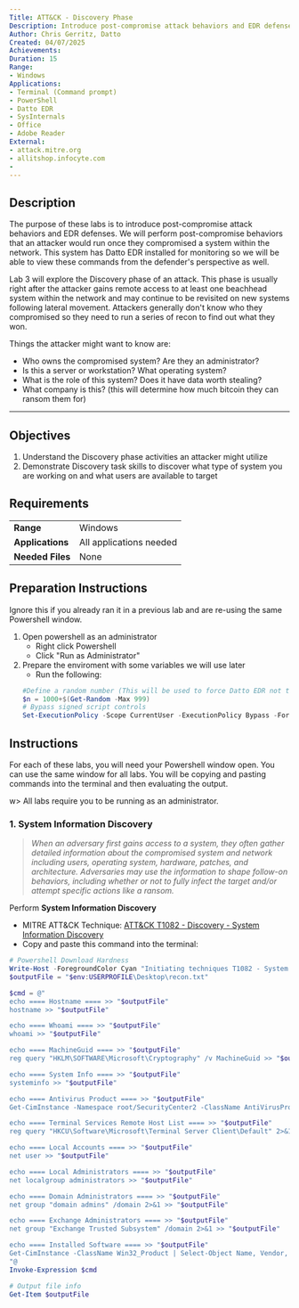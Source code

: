 ```yaml
---
Title: ATT&CK - Discovery Phase
Description: Introduce post-compromise attack behaviors and EDR defenses
Author: Chris Gerritz, Datto
Created: 04/07/2025
Achievements:
Duration: 15
Range:
- Windows
Applications:
- Terminal (Command prompt)
- PowerShell
- Datto EDR
- SysInternals
- Office
- Adobe Reader
External:
- attack.mitre.org
- allitshop.infocyte.com
- 
---
```


## Description

The purpose of these labs is to introduce post-compromise attack behaviors and EDR defenses. We will perform post-compromise behaviors that an attacker would run once they compromised a system within the network.  This system has Datto EDR installed for monitoring so we will be able to view these commands from the defender's perspective as well.

Lab 3 will explore the Discovery phase of an attack. This phase is usually right after the attacker gains remote access to at least one beachhead system within the network and may continue to be revisited on new systems following lateral movement. Attackers generally don't know who they compromised so they need to run a series of recon to find out what they won.

Things the attacker might want to know are:

- Who owns the compromised system? Are they an administrator?
- Is this a server or workstation? What operating system?
- What is the role of this system? Does it have data worth stealing?
- What company is this? (this will determine how much bitcoin they can ransom them for)


<!--
The virtual machine has some dummy users and software to mimic a specific type of workstation that might be found in a business enviroment:

Dummy users:
- Joe from Accounting: 
  - `net user joe Password1! /ADD /FULLNAME:"Joe - Accounting'`
- Samson from Accounting
  - `net user samson Password1! /ADD /FULLNAME:"Samson - Accounting'`
- Brenda from IT
  - `net user brenda Password1! /ADD /FULLNAME:"Brenda - IT Helpdesk'`

Add some dummy software that might be found on an accountant's workstation:
- Office
- Adobe Reader
-->

---

## Objectives
<!--
- List all objectives for this lab
- Need at least three objectives
- Use blooms taxonomy verbs: KNOWLEDGE,UNDERSTAND, APPLY, ANALYZE, EVALUATE, CREATE
- https://www.teachthought.com/critical-thinking/blooms-taxonomy-verbs-2/
-->
1. Understand the Discovery phase activities an attacker might utilize
2. Demonstrate Discovery task skills to discover what type of system you are working on and what users are available to target
   

## Requirements

|                  |                             |
|------------------|-----------------------------|
| **Range**        | Windows |
| **Applications** | All applications needed     |
| **Needed Files** | None |


## Preparation Instructions

Ignore this if you already ran it in a previous lab and are re-using the same Powershell window.

1. Open powershell as an administrator
	- Right click Powershell
	- Click "Run as Administrator"
2. Prepare the enviroment with some variables we will use later
	- Run the following:
	```PowerShell
	#Define a random number (This will be used to force Datto EDR not to deduplicate repeated commands during testing)
	$n = 1000+$(Get-Random -Max 999)
	# Bypass signed script controls
	Set-ExecutionPolicy -Scope CurrentUser -ExecutionPolicy Bypass -Force
	```


## Instructions

For each of these labs, you will need your Powershell window open. You can use the same window for all labs. You will be copying and pasting commands into the terminal and then evaluating the output.

w> All labs require you to be running as an administrator. 


### 1. System Information Discovery
> *When an adversary first gains access to a system, they often gather detailed information about the compromised system and network including users, operating system, hardware, patches, and architecture. Adversaries may use the information to shape follow-on behaviors, including whether or not to fully infect the target and/or attempt specific actions like a ransom.*
> 

Perform **System Information Discovery** 
- MITRE ATT&CK Technique: [ATT&CK T1082 - Discovery - System Information Discovery](https://attack.mitre.org/techniques/T1082)
- Copy and paste this command into the terminal:
```PowerShell
# Powershell Download Hardness
Write-Host -ForegroundColor Cyan "Initiating techniques T1082 - System Information Discovery"
$outputFile = "$env:USERPROFILE\Desktop\recon.txt"

$cmd = @"
echo ==== Hostname ==== >> "$outputFile"
hostname >> "$outputFile"

echo ==== Whoami ==== >> "$outputFile"
whoami >> "$outputFile"

echo ==== MachineGuid ==== >> "$outputFile"
reg query "HKLM\SOFTWARE\Microsoft\Cryptography" /v MachineGuid >> "$outputFile"

echo ==== System Info ==== >> "$outputFile"
systeminfo >> "$outputFile"

echo ==== Antivirus Product ==== >> "$outputFile"
Get-CimInstance -Namespace root/SecurityCenter2 -ClassName AntiVirusProduct | Select-Object displayName, pathToSignedProductExe, pathToSignedReportingExe, productState >> "$outputFile"

echo ==== Terminal Services Remote Host List ==== >> "$outputFile"
reg query "HKCU\Software\Microsoft\Terminal Server Client\Default" 2>&1 >> "$outputFile"

echo ==== Local Accounts ==== >> "$outputFile"
net user >> "$outputFile"

echo ==== Local Administrators ==== >> "$outputFile"
net localgroup administrators >> "$outputFile"

echo ==== Domain Administrators ==== >> "$outputFile"
net group "domain admins" /domain 2>&1 >> "$outputFile"

echo ==== Exchange Administrators ==== >> "$outputFile"
net group "Exchange Trusted Subsystem" /domain 2>&1 >> "$outputFile"

echo ==== Installed Software ==== >> "$outputFile"
Get-CimInstance -ClassName Win32_Product | Select-Object Name, Vendor, Version | Sort-Object Vendor, Name >> "$outputFile"
"@
Invoke-Expression $cmd

# Output file info
Get-Item $outputFile

```
<!--SAMPLE OUTPUT - Domain Inquries will not return unless DC joined. 
====
Hostname
====
Vault-Tec
====
Whoami
====
vault-tec\testuser
====
MachineGuid
====

HKEY_LOCAL_MACHINE\SOFTWARE\Microsoft\Cryptography
    MachineGuid    REG_SZ    953b64dd-145d-4110-97dd-47d0ca3b8658

====
System
Info
====

Host Name:                     VAULT-TEC
OS Name:                       Microsoft Windows 11 Pro
OS Version:                    10.0.26100 N/A Build 26100
OS Manufacturer:               Microsoft Corporation
OS Configuration:              Standalone Workstation
OS Build Type:                 Multiprocessor Free
Registered Owner:              testuser
Registered Organization:       N/A
Product ID:                    00330-80000-00000-AA219
Original Install Date:         1/16/2025, 2:28:10 PM
System Boot Time:              4/11/2025, 2:14:19 PM
System Manufacturer:           VMware, Inc.
System Model:                  VMware20,1
System Type:                   x64-based PC
Processor(s):                  1 Processor(s) Installed.
                               [01]: Intel64 Family 6 Model 170 Stepping 4 GenuineIntel ~2995 Mhz
BIOS Version:                  VMware, Inc. VMW201.00V.24006586.B64.2406042154, 6/4/2024
Windows Directory:             C:\WINDOWS
System Directory:              C:\WINDOWS\system32
Boot Device:                   \Device\HarddiskVolume1
System Locale:                 en-us;English (United States)
Input Locale:                  en-us;English (United States)
Time Zone:                     (UTC-05:00) Eastern Time (US & Canada)
Total Physical Memory:         8,191 MB
Available Physical Memory:     5,103 MB
Virtual Memory: Max Size:      8,703 MB
Virtual Memory: Available:     5,635 MB
Virtual Memory: In Use:        3,068 MB
Page File Location(s):         C:\pagefile.sys
Domain:                        WORKGROUP
Logon Server:                  \\VAULT-TEC
Hotfix(s):                     5 Hotfix(s) Installed.
                               [01]: KB5054979
                               [02]: KB5048779
                               [03]: KB5055523
                               [04]: KB5052915
                               [05]: KB5058538
Network Card(s):               1 NIC(s) Installed.
                               [01]: Intel(R) 82574L Gigabit Network Connection
                                     Connection Name: Ethernet0
                                     DHCP Enabled:    Yes
                                     DHCP Server:     10.25.10.1
                                     IP address(es)
                                     [01]: 10.25.11.102
                                     [02]: fe80::2915:3c5:ceeb:7992
Virtualization-based security: Status: Not enabled
                               App Control for Business policy: Enforced
                               App Control for Business user mode policy: Off
                               Security Features Enabled:
Hyper-V Requirements:          A hypervisor has been detected. Features required for Hyper-V will not be displayed.
====
Antivirus
Product
====

displayName      pathToSignedProductExe                                                            pathToSignedReportingExe                
-----------      ----------------------                                                            --------------------
Datto AV         \\?\C:\Program Files\infocyte\agent\dattoav\Endpoint Protection SDK\wsc_agent.exe C:\Program Files\...
Windows Defender windowsdefender://                                                                %ProgramFiles%\Wi...
Datto AV         \\?\C:\Program Files\infocyte\agent\dattoav\Endpoint Protection SDK\wsc_agent.exe C:\Program Files\...


====
Terminal
Services
Remote
Host
List
====
reg : ERROR: Invalid syntax.
At line:17 char:1
+ reg query HKCU\Software\Microsoft\Terminal Server Client\Default 2>&1 ...
+ ~~~~~~~~~~~~~~~~~~~~~~~~~~~~~~~~~~~~~~~~~~~~~~~~~~~~~~~~~~~~~~~~~~~~~
    + CategoryInfo          : NotSpecified: (ERROR: Invalid syntax.:String) [], RemoteException
    + FullyQualifiedErrorId : NativeCommandError
 
Type "REG QUERY /?" for usage.
====
Local
Accounts
====

User accounts for \\VAULT-TEC

-------------------------------------------------------------------------------
Administrator            DefaultAccount           Guest                    
testuser                 WDAGUtilityAccount       
The command completed successfully.

====
Local
Administrators
====
Alias name     administrators
Comment        Administrators have complete and unrestricted access to the computer/domain

Members

-------------------------------------------------------------------------------
Administrator
testuser
The command completed successfully.

====
Domain
Administrators
====
net : The syntax of this command is:
At line:26 char:1
+ net group domain admins /domain 2>&1 >> C:\Users\testuser\Desktop\rec ...
+ ~~~~~~~~~~~~~~~~~~~~~~~~~~~~~~~~~~~~~~~~~~~~~~~~~~~~~~~~~~~~~~~~~~~~~
    + CategoryInfo          : NotSpecified: (The syntax of this command is::String) [], RemoteException
    + FullyQualifiedErrorId : NativeCommandError
 

NET GROUP
[groupname [/COMMENT:"text"]] [/DOMAIN]
             groupname {/ADD [/COMMENT:"text"] | /DELETE}  [/DOMAIN]
             groupname username [...] {/ADD | /DELETE} [/DOMAIN]

====
Exchange
Administrators
====
net : The syntax of this command is:
At line:29 char:1
+ net group Exchange Trusted Subsystem /domain 2>&1 >> C:\Users\testuse ...
+ ~~~~~~~~~~~~~~~~~~~~~~~~~~~~~~~~~~~~~~~~~~~~~~~~~~~~~~~~~~~~~~~~~~~~~
    + CategoryInfo          : NotSpecified: (The syntax of this command is::String) [], RemoteException
    + FullyQualifiedErrorId : NativeCommandError
 

NET GROUP
[groupname [/COMMENT:"text"]] [/DOMAIN]
             groupname {/ADD [/COMMENT:"text"] | /DELETE}  [/DOMAIN]
             groupname username [...] {/ADD | /DELETE} [/DOMAIN]

====
Installed
Software
====
Name                                                           Vendor                     Version        
----                                                           ------                     -------        
DB Browser for SQLite                                          DB Browser for SQLite Team 3.13.1         
Microsoft .NET Host - 6.0.16 (x64)                             Microsoft Corporation      48.67.58427    
Microsoft .NET Host FX Resolver - 6.0.16 (x64)                 Microsoft Corporation      48.67.58427    
Microsoft .NET Runtime - 6.0.16 (x64)                          Microsoft Corporation      48.67.58427    
Microsoft Visual C++ 2022 X64 Additional Runtime - 14.36.32532 Microsoft Corporation      14.36.32532    
Microsoft Visual C++ 2022 X64 Minimum Runtime - 14.36.32532    Microsoft Corporation      14.36.32532    
Microsoft Visual C++ 2022 X86 Additional Runtime - 14.36.32532 Microsoft Corporation      14.36.32532    
Microsoft Visual C++ 2022 X86 Minimum Runtime - 14.36.32532    Microsoft Corporation      14.36.32532    
PowerShell 6-x64                                               Microsoft Corporation      6.2.2.0        
VMware Tools                                                   VMware, Inc.               12.4.5.23787635


>
